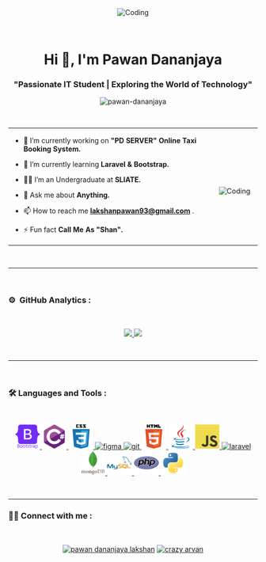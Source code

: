 <p align ="center"> <img src="https://raw.githubusercontent.com/7oSkaaa/7oSkaaa/refs/heads/main/Images/about_me.gif" align="center" alt="Coding" width="100" height="100" >
</p>
<br>
<h1 align="center">Hi 👋, I'm Pawan Dananjaya</h1>
<h3 align="center">"Passionate IT Student | Exploring the World of Technology"</h3>

<p align="center"> <img src="https://komarev.com/ghpvc/?username=pawan-dananjaya&label=Profile%20views&color=0e75b6&style=flat" alt="pawan-dananjaya" /> </p>
<br>

<table >
  
<tr>
  
<td >
    
- 🔭 I’m currently working on **"PD SERVER" Online Taxi Booking System.**

- 🌱 I’m currently learning **Laravel & Bootstrap.**

- 🧑‍🎓 I’m an Undergraduate at **SLIATE.**

- 💬 Ask me about **Anything.** 

- 📫 How to reach me **lakshanpawan93@gmail.com** .

- ⚡ Fun fact **Call Me As "Shan".**

<td >

  
<p align ="center"> &nbsp;&nbsp;&nbsp;&nbsp;&nbsp;&nbsp;&nbsp;&nbsp; <img src="https://media.licdn.com/dms/image/v2/D4D12AQEQ91QyjYccMQ/article-cover_image-shrink_720_1280/article-cover_image-shrink_720_1280/0/1721174742372?e=2147483647&v=beta&t=77qfS1_SDRvCTpYp_5C4pyVrBj4Qwo-mvU7xjZ5gVtY" align="center" alt="Coding" width="350" height="250" &nbsp;&nbsp;&nbsp;&nbsp;&nbsp;&nbsp;&nbsp;&nbsp;&nbsp;&nbsp;> 

</p>

</tr>

</table>
  
<br>

---

<br>

### ⚙️ &nbsp;GitHub Analytics :

<br>

<p align="center">
<a href="https://github.com/AVS1508">
  <img height="180em" src="https://github-readme-stats-eight-theta.vercel.app/api?username=Pawan-Dananjaya&show_icons=true&theme=algolia&include_all_commits=true&count_private=true"/>
  <img height="180em" src="https://github-readme-stats-eight-theta.vercel.app/api/top-langs/?username=Pawan-Dananjaya&layout=compact&langs_count=8&theme=algolia"/>
</a>
</p>

<br>

---

<br>

<h3 align="left"> 🛠 Languages and Tools : </h3>

<br>

<p align="center"> <a href="https://getbootstrap.com" target="_blank" rel="noreferrer"> <img src="https://raw.githubusercontent.com/devicons/devicon/master/icons/bootstrap/bootstrap-plain-wordmark.svg" alt="bootstrap" width="50" height="50"/> </a> <a href="https://www.w3schools.com/cs/" target="_blank" rel="noreferrer"> <img src="https://raw.githubusercontent.com/devicons/devicon/master/icons/csharp/csharp-original.svg" alt="csharp" width="50" height="50"/> </a> <a href="https://www.w3schools.com/css/" target="_blank" rel="noreferrer"> <img src="https://raw.githubusercontent.com/devicons/devicon/master/icons/css3/css3-original-wordmark.svg" alt="css3" width="50" height="50"/> </a> <a href="https://www.figma.com/" target="_blank" rel="noreferrer"> <img src="https://www.vectorlogo.zone/logos/figma/figma-icon.svg" alt="figma" width="50" height="50"/> </a> <a href="https://git-scm.com/" target="_blank" rel="noreferrer"> <img src="https://www.vectorlogo.zone/logos/git-scm/git-scm-icon.svg" alt="git" width="50" height="50"/> </a> <a href="https://www.w3.org/html/" target="_blank" rel="noreferrer"> <img src="https://raw.githubusercontent.com/devicons/devicon/master/icons/html5/html5-original-wordmark.svg" alt="html5" width="50" height="50"/> </a> <a href="https://www.java.com" target="_blank" rel="noreferrer"> <img src="https://raw.githubusercontent.com/devicons/devicon/master/icons/java/java-original.svg" alt="java" width="50" height="50"/> </a> <a href="https://developer.mozilla.org/en-US/docs/Web/JavaScript" target="_blank" rel="noreferrer"> <img src="https://raw.githubusercontent.com/devicons/devicon/master/icons/javascript/javascript-original.svg" alt="javascript" width="50" height="50"/> </a> <a href="https://laravel.com/" target="_blank" rel="noreferrer"> <img src="https://github.com/Scar1109/skill-icons/blob/main/icons/Laravel-Dark.svg" alt="laravel" width="50" height="50"/> </a> <a href="https://www.mongodb.com/" target="_blank" rel="noreferrer"> <img src="https://raw.githubusercontent.com/devicons/devicon/master/icons/mongodb/mongodb-original-wordmark.svg" alt="mongodb" width="50" height="50"/> </a> <a href="https://www.mysql.com/" target="_blank" rel="noreferrer"> <img src="https://raw.githubusercontent.com/devicons/devicon/master/icons/mysql/mysql-original-wordmark.svg" alt="mysql" width="50" height="50"/> </a> <a href="https://www.php.net" target="_blank" rel="noreferrer"> <img src="https://raw.githubusercontent.com/devicons/devicon/master/icons/php/php-original.svg" alt="php" width="50" height="50"/> </a> <a href="https://www.python.org" target="_blank" rel="noreferrer"> <img src="https://raw.githubusercontent.com/devicons/devicon/master/icons/python/python-original.svg" alt="python" width="50" height="50"/> </a> </p>

<br>

---

<h3 align="left"> 🤝🏻 Connect with me : </h3>

<br>

<p align="center">
<a href="https://fb.com/pawan dananjaya lakshan" target="blank"><img align="center" src="https://raw.githubusercontent.com/rahuldkjain/github-profile-readme-generator/master/src/images/icons/Social/facebook.svg" alt="pawan dananjaya lakshan" height="50" width="50" /></a>
<a href="https://www.youtube.com/c/crazy arvan" target="blank"><img align="center" src="https://raw.githubusercontent.com/rahuldkjain/github-profile-readme-generator/master/src/images/icons/Social/youtube.svg" alt="crazy arvan" height="50" width="50" /></a>
</p>


